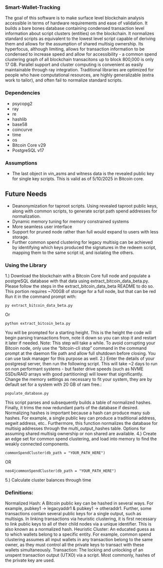 ### Smart-Wallet-Tracking ###
The goal of this software is to make surface level blockchain analysis accessible in terms of hardware requirements and ease of validation. It builds a bare bones database containing condensed transaction level information about script clusters (entities) on the blockchain. It normalizes standard scripts as equivalent to the lowest level script capable of deriving them and allows for the assumption of shared multisig ownership. Its hyperfocus, although limiting, allows for transaction information to be condensed to increase speed and allow for accessibility - a common spend clustering graph of all blockchain transacitons up to block 800,000 is only 17 GB. Parallel support and cluster computing is convenient as easily maintainable through ray integration. Traditional libraries are optimized for people who have computational resources, are highly generalizable (extra work to tailor), and often fail to normalize standard scripts.  
### Dependencies ###
- psycopg2
- ray
- re
- hashlib
- base58
- coincurve
- time
- os
- Bitcoin Core v29
- PostgreSQL v17
### Assumptions ###
- The last object in vin_asms and witness data is the revealed public key for single key scripts. This is valid as of 5/10/2025 in Bitcoin core.
## Future Needs ##
- Deanonymization for taproot scripts. Using revealed taproot public keys, along with common scripts, to generate script path spend addresses for normalization.
- Dynamic memory tuning for memory constrained systems
- More seamless user interface
- Support for pruned node rather than full would expand to users with less storage.
- Further common spend clustering for legacy multisig can be achieved by identifying which keys produced the signatures in the redeem script, mapping them to the same script id, and isolating the others.
### Using the Library ###
1.) Download the blockchain with a Bitcoin Core full node and populate a postgreSQL database with that data using extract_bitcoin_data_beta.py. Please follow the steps in the extract_bitcoin_data_beta README to do so. This portion requires ~700GB of storage for a full node, but that can be red
Run it in the command prompt with:
```
py extract_bitcoin_data_beta.py
```
Or
```
python extract_bitcoin_beta.py
```
You will be prompted for a starting height. This is the height the code will begin parsing transactions from, note it down so you can stop it and restart it later if needed.
Note: This step will take a while. To avoid corrupting your Bitcoin node, only use the “bitcoin-cli stop” command in the command prompt at the daemon file path and allow full shutdown before closing. You can use task manager for this purpose as well.
2.) Enter the details of your postgresql server, then run the following script. This will take ~2 days to run on non performant systems - but faster drive speeds (such as NVME SSDs/RAID arrays with good partitioning) will lower that significantly. Change the memory settings as necessary to fit your system, they are by default set for a system with 20 GB of ram free.: 
```
populate_database.py
```
This script parses and subsequently builds a table of normalized hashes. Finally, it trims the now redundant parts of the database if desired. Normalizing hashes is important because a hash can produce many sub hashes. For example, a single public key can produce a traditional address, segwit address, etc.. Furthermore, this function normalizes the database for multisig addresses through the multi_output_hashes table. Options for assuming shared multisig ownership or non shared are available. 
4.) Create an edge set for common spend clustering, and load into memory to find the weakly connected components. 
```
commonSpendCluster(db_path = "YOUR_PATH_HERE")
```
OR
```
neo4jcommonSpendCluster(db_path = "YOUR_PATH_HERE")
```
5.) Calculate cluster balances through time
### Definitions:
Normalized Hash:
A Bitcoin public key can be hashed in several ways. For example, pubkey1 -> legacyaddr1 & pubkey1 -> otheraddr1. Further, some transactions contain several public keys for a single output, such as multisigs. In linking transactions via heuristic clustering, it is first necessary to link public keys to all of their child nodes via a unique identifier. This is also known as a normalized hash.
Heuristic Cluster:
An educated guess as to which wallets belong to a specific entity. For example, common spend clustering assumes all input wallets in any transaction belong to the same owner, as they must control all the private keys to transact with these wallets simultaneously. 
Transaction:
The locking and unlocking of an unspent transaction output (UTXO) via a script. Most commonly, hashes of the private key are used. 

